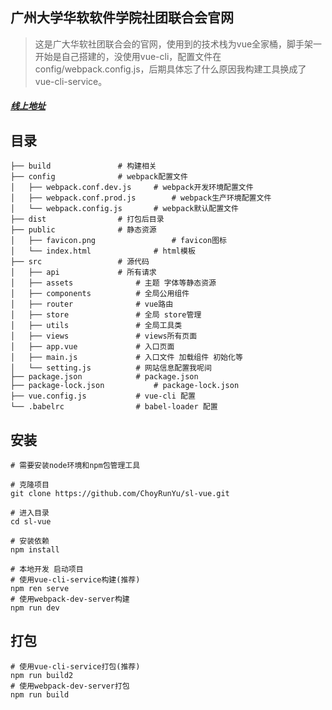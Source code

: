 ## 广州大学华软软件学院社团联合会官网

> 这是广大华软社团联合会的官网，使用到的技术栈为vue全家桶，脚手架一开始是自己搭建的，没使用vue-cli，配置文件在config/webpack.config.js，后期具体忘了什么原因我构建工具换成了vue-cli-service。

##### [线上地址](https://www.cairunyu.top/sl)

## 目录	

```
├── build				# 构建相关
├── config				# webpack配置文件
│   ├── webpack.conf.dev.js		# webpack开发环境配置文件
│   ├──	webpack.conf.prod.js		# webpack生产环境配置文件
│   └── webpack.config.js		# webpack默认配置文件
├── dist				# 打包后目录
├── public				# 静态资源
│   ├── favicon.png            		# favicon图标
│   └── index.html  			# html模板
├── src					# 源代码
│   ├── api				# 所有请求
│   ├──	assets				# 主题 字体等静态资源
│   ├──	components			# 全局公用组件
│   ├──	router				# vue路由
│   ├──	store				# 全局 store管理
│   ├──	utils				# 全局工具类
│   ├──	views				# views所有页面
│   ├──	app.vue				# 入口页面
│   ├── main.js				# 入口文件 加载组件 初始化等
│   └── setting.js			# 网站信息配置我呢间
├── package.json			# package.json
├── package-lock.json			# package-lock.json
├── vue.config.js			# vue-cli 配置
└── .babelrc				# babel-loader 配置
```

## 安装

```
# 需要安装node环境和npm包管理工具

# 克隆项目
git clone https://github.com/ChoyRunYu/sl-vue.git

# 进入目录
cd sl-vue

# 安装依赖
npm install

# 本地开发 启动项目
# 使用vue-cli-service构建(推荐)
npm ren serve
# 使用webpack-dev-server构建
npm run dev 		     
```

## 打包

```
# 使用vue-cli-service打包(推荐)
npm run build2
# 使用webpack-dev-server打包
npm run build
```

